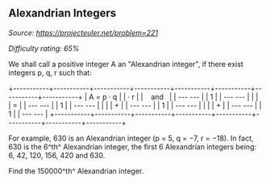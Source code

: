Alexandrian Integers
--------------------

*Source: https://projecteuler.net/problem=221*


*Difficulty rating: 65%*

We shall call a positive integer A an "Alexandrian integer", if there
exist integers p, q, r such that:

+-----------+-----------+-----------+-----------+-----------+-----------+-----------+-----------+
| A = p · q |
| · r       |
|    and    |
|   --- --- |
|   1       |
|   --- --- |
|           |
| =         |
|   --- --- |
|   1       |
|   --- --- |
|           |
| +         |
|   --- --- |
|   1       |
|   --- --- |
|           |
| +         |
|   --- --- |
|   1       |
|   --- --- |
+-----------+-----------+-----------+-----------+-----------+-----------+-----------+-----------+

For example, 630 is an Alexandrian integer (p = 5, q = −7, r = −18). In
fact, 630 is the 6^th^ Alexandrian integer, the first 6 Alexandrian
integers being: 6, 42, 120, 156, 420 and 630.

Find the 150000^th^ Alexandrian integer.
